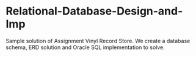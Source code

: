 # Relational-Database-Design-and-Imp
Sample solution of Assignment Vinyl Record Store. We create a database schema, ERD solution and Oracle SQL implementation to solve. 
